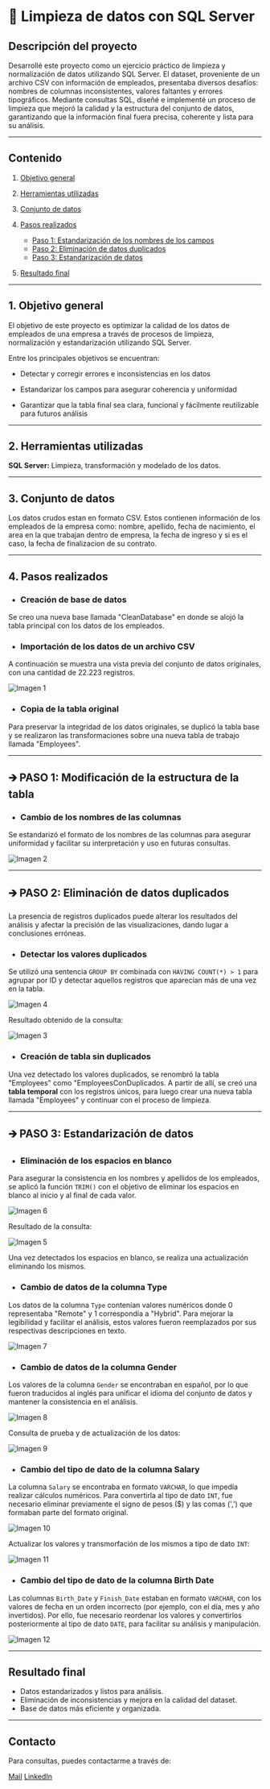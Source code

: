 # 📌 Limpieza de datos con SQL Server

## Descripción del proyecto

Desarrollé este proyecto como un ejercicio práctico de limpieza y normalización de datos utilizando SQL Server. El dataset, proveniente de un archivo CSV con información de empleados, presentaba diversos desafíos: nombres de columnas inconsistentes, valores faltantes y errores tipográficos.
Mediante consultas SQL, diseñé e implementé un proceso de limpieza que mejoró la calidad y la estructura del conjunto de datos, garantizando que la información final fuera precisa, coherente y lista para su análisis.

--- 

## Contenido
1. [Objetivo general](#objetivo-general)
2. [Herramientas utilizadas](#herramientas-utilizadas)
3. [Conjunto de datos](#conjunto-de-datos)
4. [Pasos realizados](#pasos-realizados)

   - [Paso 1: Estandarización de los nombres de los campos]()
   - [Paso 2: Eliminación de datos duplicados]()
   - [Paso 3: Estandarización de datos]()
  
    
5. [Resultado final](#resultado-final)

--- 

## 1. Objetivo general

El objetivo de este proyecto es optimizar la calidad de los datos de empleados de una empresa a través de procesos de limpieza, normalización y estandarización utilizando SQL Server.

Entre los principales objetivos se encuentran:

- Detectar y corregir errores e inconsistencias en los datos

- Estandarizar los campos para asegurar coherencia y uniformidad

- Garantizar que la tabla final sea clara, funcional y fácilmente reutilizable para futuros análisis

--- 

## 2. Herramientas utilizadas

**SQL Server:** Limpieza, transformación y modelado de los datos.

--- 

## 3. Conjunto de datos
Los datos crudos estan en formato CSV. Estos contienen información de los empleados de la empresa como: nombre, apellido, fecha de nacimiento, el area en la que trabajan dentro de empresa, la fecha de ingreso y si es el caso, la fecha de finalizacion de su contrato.

--- 

## 4. Pasos realizados

- ### Creación de base de datos 
Se creo una nueva base llamada "CleanDatabase" en donde se alojó la tabla principal con los datos de los empleados.

- ### Importación de los datos de un archivo CSV
A continuación se muestra una vista previa del conjunto de datos originales, con una cantidad de 22.223 registros.

![Imagen 1](https://github.com/mariaibanezw/Limpieza_base_empleados/blob/73bb25d3e9221d1425f1dd2cd06aa5b8dec43a16/Imagenes/imagen-01.png)

- ### Copia de la tabla original
Para preservar la integridad de los datos originales, se duplicó la tabla base y se realizaron las transformaciones sobre una nueva tabla de trabajo llamada "Employees".

---

## 🡲 PASO 1: Modificación de la estructura de la tabla
- ### Cambio de los nombres de las columnas
Se estandarizó el formato de los nombres de las columnas para asegurar uniformidad y facilitar su interpretación y uso en futuras consultas.

![Imagen 2](https://github.com/mariaibanezw/Limpieza_base_empleados/blob/73bb25d3e9221d1425f1dd2cd06aa5b8dec43a16/Imagenes/imagen-02.png)

---

## 🡲 PASO 2: Eliminación de datos duplicados
La presencia de registros duplicados puede alterar los resultados del análisis y afectar la precisión de las visualizaciones, dando lugar a conclusiones erróneas.


- ### Detectar los valores duplicados
Se utilizó una sentencia `GROUP BY` combinada con `HAVING COUNT(*) > 1` para agrupar por ID y detectar aquellos registros que aparecían más de una vez en la tabla.

![Imagen 4](https://github.com/mariaibanezw/Limpieza_base_empleados/blob/73bb25d3e9221d1425f1dd2cd06aa5b8dec43a16/Imagenes/imagen-04.png)

Resultado obtenido de la consulta:

![Imagen 3](https://github.com/mariaibanezw/Limpieza_base_empleados/blob/73bb25d3e9221d1425f1dd2cd06aa5b8dec43a16/Imagenes/imagen-03.png)


- ### Creación de tabla sin duplicados
Una vez detectado los valores duplicados, se renombró la tabla "Employees" como "EmployeesConDuplicados. 
A partir de allí, se creó una **tabla temporal** con los registros únicos, para luego crear una nueva tabla llamada "Employees" y continuar con el proceso de limpieza.

---

## 🡲 PASO 3: Estandarización de datos
- ### Eliminación de los espacios en blanco
Para asegurar la consistencia en los nombres y apellidos de los empleados, se aplicó la función `TRIM()` con el objetivo de eliminar los espacios en blanco al inicio y al final de cada valor.

![Imagen 6](https://github.com/mariaibanezw/Limpieza_base_empleados/blob/73bb25d3e9221d1425f1dd2cd06aa5b8dec43a16/Imagenes/imagen-06.png)

Resultado de la consulta:

![Imagen 5](https://github.com/mariaibanezw/Limpieza_base_empleados/blob/73bb25d3e9221d1425f1dd2cd06aa5b8dec43a16/Imagenes/imagen-05.png)

Una vez detectados los espacios en blanco, se realiza una actualización eliminando los mismos.

- ### Cambio de datos de la columna Type
Los datos de la columna `Type` contenían valores numéricos donde 0 representaba "Remote" y 1 correspondía a "Hybrid". Para mejorar la legibilidad y facilitar el análisis, estos valores fueron reemplazados por sus respectivas descripciones en texto.

![Imagen 7](https://github.com/mariaibanezw/Limpieza_base_empleados/blob/73bb25d3e9221d1425f1dd2cd06aa5b8dec43a16/Imagenes/imagen-07.png)

- ### Cambio de datos de la columna Gender
Los valores de la columna `Gender` se encontraban en español, por lo que fueron traducidos al inglés para unificar el idioma del conjunto de datos y mantener la consistencia en el análisis.

![Imagen 8](https://github.com/mariaibanezw/Limpieza_base_empleados/blob/73bb25d3e9221d1425f1dd2cd06aa5b8dec43a16/Imagenes/imagen-08.png)

Consulta de prueba y de actualización de los datos:

![Imagen 9](https://github.com/mariaibanezw/Limpieza_base_empleados/blob/73bb25d3e9221d1425f1dd2cd06aa5b8dec43a16/Imagenes/imagen-09.png)

- ### Cambio del tipo de dato de la columna Salary
La columna `Salary` se encontraba en formato `VARCHAR`, lo que impedía realizar cálculos numéricos. Para convertirla al tipo de dato `INT`, fue necesario eliminar previamente el signo de pesos ($) y las comas (',') que formaban parte del formato original.

![Imagen 10](https://github.com/mariaibanezw/Limpieza_base_empleados/blob/ed133fa1575ebb22692753086d8f82a78978dd74/Imagenes/imagen-10.png)

Actualizar los valores y transmorfación de los mismos a tipo de dato `INT`:

![Imagen 11](https://github.com/mariaibanezw/Limpieza_base_empleados/blob/1fae24a9225542b9fba43ca3774544884e8c8095/Imagenes/imagen-11.png)

- ### Cambio del tipo de dato de la columna Birth Date
Las columnas `Birth_Date` y `Finish_Date` estaban en formato `VARCHAR`, con los valores de fecha en un orden incorrecto (por ejemplo, con el día, mes y año invertidos). Por ello, fue necesario reordenar los valores y convertirlos posteriormente al tipo de dato `DATE`, para facilitar su análisis y manipulación.

![Imagen 12](https://github.com/mariaibanezw/Limpieza_base_empleados/blob/5cbf2b893931c5ea8d168376bd997047ef25cc58/Imagenes/imagen-12.png)

---


## Resultado final

- Datos estandarizados y listos para análisis.
- Eliminación de inconsistencias y mejora en la calidad del dataset.
- Base de datos más eficiente y organizada.

---

## Contacto
Para consultas, puedes contactarme a través de:

[Mail](mailto:maria.ibanezw@gmail.com)
[LinkedIn](https://www.linkedin.com/in/mariadelmaribanezw/) 

